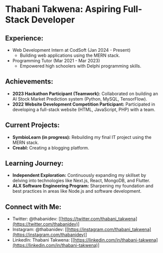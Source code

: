 #  Thabani Takwena: Aspiring Full-Stack Developer

## Experience:

* Web Development Intern at CodSoft (Jan 2024 - Present)
    * Building web applications using the MERN stack.
* Programming Tutor (Mar 2021 - Mar 2023)
    * Empowered high schoolers with Delphi programming skills.

## Achievements:

* **2023 Hackathon Participant (Teamwork):** Collaborated on building an AI Stock Market Prediction system (Python, MySQL, TensorFlow).
* **2022 Website Development Competition Participant:** Participated in developing a full-stack website (HTML, JavaScript, PHP) with a team.

## Current Projects:

* **SymbioLearn (in progress):** Rebuilding my final IT project using the MERN stack.
* **Creabl:** Creating a blogging platform.

## Learning Journey:

* **Independent Exploration:** Continuously expanding my skillset by delving into technologies like Next.js, React, MongoDB, and Flutter.
* **ALX Software Engineering Program:** Sharpening my foundation and best practices in areas like Node.js and software development.

## Connect with Me:

* Twitter: @thabanidev: [[https://twitter.com/thabani_takwena](https://twitter.com/thabanidev)]
* Instagram: @thabanidev: [[https://instagram.com/thabani_takwena](https://instagram.com/thabanidev)]
* LinkedIn: Thabani Takwena: [[https://linkedin.com/in/thabani-takwena](https://linkedin.com/in/thabani-takwena)]
